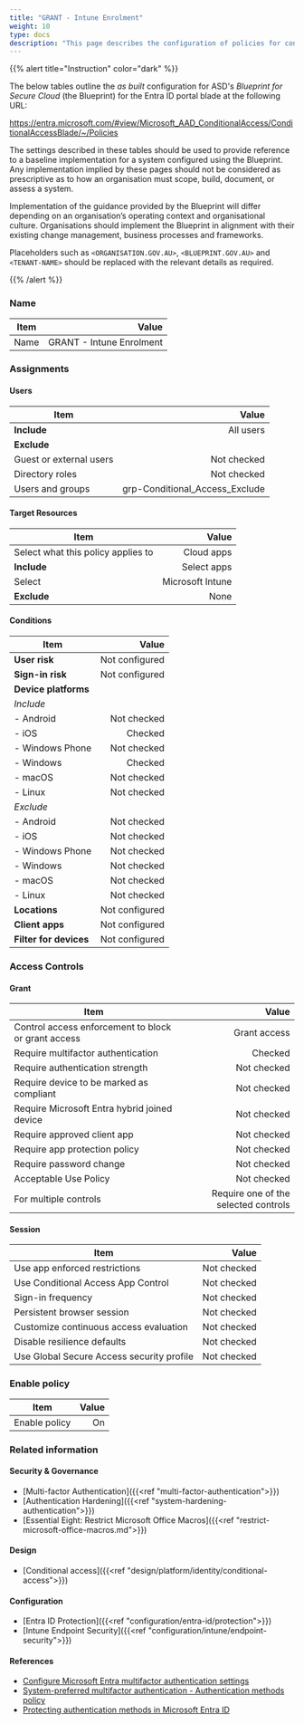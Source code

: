 ```yaml
---
title: "GRANT - Intune Enrolment"
weight: 10
type: docs
description: "This page describes the configuration of policies for conditional access within Microsoft Entra ID associated with systems built according to the guidance provided by ASD's Blueprint for Secure Cloud."
---
```


{{% alert title="Instruction" color="dark" %}}
 
The below tables outline the *as built* configuration for ASD's *Blueprint for Secure Cloud* (the Blueprint) for the Entra ID portal blade at the following URL:

https://entra.microsoft.com/#view/Microsoft_AAD_ConditionalAccess/ConditionalAccessBlade/~/Policies
 
The settings described in these tables should be used to provide reference to a baseline implementation for a system configured using the Blueprint. Any implementation implied by these pages should not be considered as prescriptive as to how an organisation must scope, build, document, or assess a system.

Implementation of the guidance provided by the Blueprint will differ depending on an organisation’s operating context and organisational culture. Organisations should implement the Blueprint in alignment with their existing change management, business processes and frameworks.

Placeholders such as `<ORGANISATION.GOV.AU>`, `<BLUEPRINT.GOV.AU>` and `<TENANT-NAME>` should be replaced with the relevant details as required.
 
{{% /alert %}}

### Name

| Item |                    Value |
| ---- | -----------------------: |
| Name | GRANT - Intune Enrolment |

### Assignments

#### Users

| Item                    |                          Value |
| ----------------------- | -----------------------------: |
| **Include**             |                      All users |
| **Exclude**             |                                |
| Guest or external users |                    Not checked |
| Directory roles         |                    Not checked |
| Users and groups        | grp-Conditional_Access_Exclude |

#### Target Resources

| Item                               |            Value |
| ---------------------------------- | ---------------: |
| Select what this policy applies to |       Cloud apps |
| **Include**                        |      Select apps |
| Select                             | Microsoft Intune |
| **Exclude**                        |             None |


#### Conditions

| Item                   |          Value |
| ---------------------- | -------------: |
| **User risk**          | Not configured |
| **Sign-in risk**       | Not configured |
| **Device platforms**   |                |
| *Include*              |                |
| - Android              |    Not checked |
| - iOS                  |        Checked |
| - Windows Phone        |    Not checked |
| - Windows              |        Checked |
| - macOS                |    Not checked |
| - Linux                |    Not checked |
| *Exclude*              |                |
| - Android              |    Not checked |
| - iOS                  |    Not checked |
| - Windows Phone        |    Not checked |
| - Windows              |    Not checked |
| - macOS                |    Not checked |
| - Linux                |    Not checked |
| **Locations**          | Not configured |
| **Client apps**        | Not configured |
| **Filter for devices** | Not configured |

### Access Controls

#### Grant

| Item                                                |                                Value |
| --------------------------------------------------- | -----------------------------------: |
| Control access enforcement to block or grant access |                         Grant access |
| Require multifactor authentication                  |                              Checked |
| Require authentication strength                     |                          Not checked |
| Require device to be marked as compliant            |                          Not checked |
| Require Microsoft Entra hybrid joined device        |                          Not checked |
| Require approved client app                         |                          Not checked |
| Require app protection policy                       |                          Not checked |
| Require password change                             |                          Not checked |
| Acceptable Use Policy                               |                          Not checked |
| For multiple controls                               | Require one of the selected controls |

#### Session

| Item                                      |       Value |
| ----------------------------------------- | ----------: |
| Use app enforced restrictions             | Not checked |
| Use Conditional Access App Control        | Not checked |
| Sign-in frequency                         | Not checked |
| Persistent browser session                | Not checked |
| Customize continuous access evaluation    | Not checked |
| Disable resilience defaults               | Not checked |
| Use Global Secure Access security profile | Not checked |

### Enable policy

| Item          | Value |
| ------------- | ----: |
| Enable policy |    On |

### Related information

#### Security & Governance

* [Multi-factor Authentication]({{<ref "multi-factor-authentication">}})
* [Authentication Hardening]({{<ref "system-hardening-authentication">}})
* [Essential Eight: Restrict Microsoft Office Macros]({{<ref "restrict-microsoft-office-macros.md">}})

#### Design

* [Conditional access]({{<ref "design/platform/identity/conditional-access">}})

#### Configuration

* [Entra ID Protection]({{<ref "configuration/entra-id/protection">}})
* [Intune Endpoint Security]({{<ref "configuration/intune/endpoint-security">}})

#### References

* [Configure Microsoft Entra multifactor authentication settings](https://learn.microsoft.comentra/identity/authentication/howto-mfa-mfasettings)
* [System-preferred multifactor authentication - Authentication methods policy](https://learn.microsoft.com/entra/identity/authentication/concept-system-preferred-multifactor-authentication)
* [Protecting authentication methods in Microsoft Entra ID](https://learn.microsoft.com/entra/identity/authentication/concept-authentication-default-enablement)

